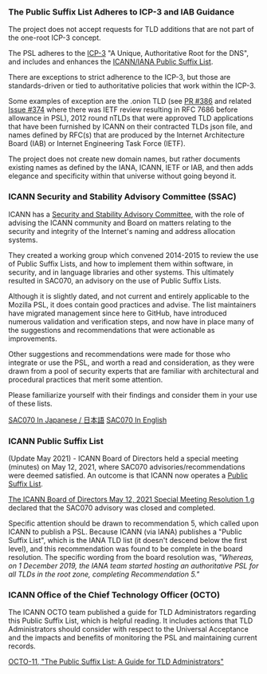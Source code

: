 ### The Public Suffix List Adheres to ICP-3 and IAB Guidance

The project does not accept requests for TLD additions that are not part of the one-root ICP-3 concept.

The PSL adheres to the [ICP-3](https://www.icann.org/resources/pages/unique-authoritative-root-2012-02-25-en) "A Unique, Authoritative Root for the DNS", and includes and enhances the [ICANN/IANA Public Suffix List](https://github.com/publicsuffix/list/wiki/Security-Considerations/#icann-public-suffix-list).

There are exceptions to strict adherence to the ICP-3, but those are standards-driven or tied to authoritative policies that work within the ICP-3.

Some examples of exception are the .onion TLD (see [PR #386](https://github.com/publicsuffix/list/pull/386) and related [Issue #374](https://github.com/publicsuffix/list/issues/374) where there was IETF review resulting in RFC 7686 before allowance in PSL), 2012 round nTLDs that were approved TLD applications that have been furnished by ICANN on their contracted TLDs json file, and names defined by RFC(s) that are produced by the Internet Architecture Board (IAB) or Internet Engineering Task Force (IETF).

The project does not create new domain names, but rather documents existing names as defined by the IANA, ICANN, IETF or IAB, and then adds elegance and specificity within that universe without going beyond it.

### ICANN Security and Stability Advisory Committee (SSAC)

ICANN has a [Security and Stability Advisory Committee](https://www.icann.org/resources/pages/ssac-role-2018-02-06-en), with the role of advising the ICANN community and Board on matters relating to the security and integrity of the Internet's naming and address allocation systems.

They created a working group which convened 2014-2015 to review the use of Public Suffix Lists, and how to implement them within software, in security, and in language libraries and other systems. This ultimately resulted in SAC070, an advisory on the use of Public Suffix Lists.

Although it is slightly dated, and not current and entirely applicable to the Mozilla PSL, it does contain good practices and advise. The list maintainers have migrated management since here to GitHub, have introduced numerous validation and verification steps, and now have in place many of the suggestions and recommendations that were actionable as improvements.

Other suggestions and recommendations were made for those who integrate or use the PSL, and worth a read and consideration, as they were drawn from a pool of security experts that are familiar with architectural and procedural practices that merit some attention.

Please familiarize yourself with their findings and consider them in your use of these lists.

[SAC070 In Japanese / 日本語](https://www.icann.org/ja/system/files/files/sac-070-ja.pdf) [SAC070 In English](https://www.icann.org/en/system/files/files/sac-070-en.pdf)

### ICANN Public Suffix List

(Update May 2021) - ICANN Board of Directors held a special meeting (minutes) on May 12, 2021, where SAC070 advisories/recommendations were deemed satisfied. An outcome is that ICANN now operates a [Public Suffix List](https://data.iana.org/TLD/tlds-alpha-by-domain.txt).

[The ICANN Board of Directors May 12, 2021 Special Meeting Resolution 1.g](https://www.icann.org/resources/board-material/resolutions-2021-05-12-en#1.g) declared that the SAC070 advisory was closed and completed.

Specific attention should be drawn to recommendation 5, which called upon ICANN to publish a PSL. Because ICANN (via IANA) publishes a "Public Suffix List", which is the IANA TLD list (it doesn't descend below the first level), and this recommendation was found to be complete in the board resolution. The specific wording from the board resolution was, _"Whereas, on 1 December 2019, the IANA team started hosting an authoritative PSL for all TLDs in the root zone, completing Recommendation 5."_

### ICANN Office of the Chief Technology Officer (OCTO)

The ICANN OCTO team published a guide for TLD Administrators regarding this Public Suffix List, which is helpful reading. It includes actions that TLD Administrators should consider with respect to the Universal Acceptance and the impacts and benefits of monitoring the PSL and maintaining current records.

[OCTO-11, "The Public Suffix List: A Guide for TLD Administrators"](https://www.icann.org/en/system/files/files/octo-011-18may20-en.pdf)
